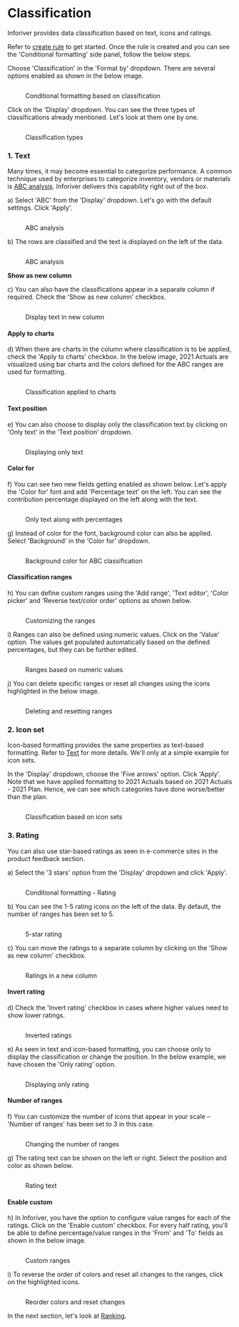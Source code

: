 # Classification

Inforiver provides data classification based on text, icons and ratings.

Refer to [create rule](./) to get started. Once the rule is created and you can see the 'Conditional formatting' side panel, follow the below steps.

Choose 'Classification' in the 'Format by' dropdown. There are several options enabled as shown in the below image.

<figure><img src="../../../.gitbook/assets/5.4.1 Classification.png" alt=""><figcaption><p>Conditional formatting based on classification</p></figcaption></figure>

Click on the 'Display' dropdown. You can see the three types of classifications already mentioned. Let's look at them one by one.

<figure><img src="../../../.gitbook/assets/5.4.2 Classification.png" alt=""><figcaption><p>Classification types</p></figcaption></figure>

### 1. Text

Many times, it may become essential to categorize performance. A common technique used by enterprises to categorize inventory, vendors or materials is [ABC analysis](https://en.wikipedia.org/wiki/ABC\_analysis). Inforiver delivers this capability right out of the box.&#x20;

a) Select 'ABC' from the 'Display' dropdown. Let's go with the default settings. Click 'Apply'.

<figure><img src="../../../.gitbook/assets/5.4.3 Classification.png" alt=""><figcaption><p>ABC analysis</p></figcaption></figure>

b) The rows are classified and the text is displayed on the left of the data.

<figure><img src="../../../.gitbook/assets/5.4.4 Classification.png" alt=""><figcaption><p>ABC analysis</p></figcaption></figure>

**Show as new column**

c) You can also have the classifications appear in a separate column if required. Check the 'Show as new column' checkbox.

<figure><img src="../../../.gitbook/assets/5.4.5 Classification.png" alt=""><figcaption><p>Display text in new column</p></figcaption></figure>

#### **Apply to charts**

d) When there are charts in the column where classification is to be applied, check the 'Apply to charts' checkbox. In the below image, 2021 Actuals are visualized using bar charts and the colors defined for the ABC ranges are used for formatting.

<figure><img src="../../../.gitbook/assets/5.4.6 Classification.png" alt=""><figcaption><p>Classification applied to charts</p></figcaption></figure>

#### **Text position**

e) You can also choose to display only the classification text by clicking on 'Only text' in the 'Text position' dropdown.

<figure><img src="../../../.gitbook/assets/5.4.7 Classification.png" alt=""><figcaption><p>Displaying only text</p></figcaption></figure>

#### **Color for**

f) You can see two new fields getting enabled as shown below. Let's apply the 'Color for' font and add 'Percentage text' on the left. You can see the contribution percentage displayed on the left along with the text.&#x20;

<figure><img src="../../../.gitbook/assets/5.4.8 Classification.png" alt=""><figcaption><p>Only text along with percentages</p></figcaption></figure>

g) Instead of color for the font, background color can also be applied. Select 'Background' in the 'Color for' dropdown.

<figure><img src="../../../.gitbook/assets/5.4.9 Classification.png" alt=""><figcaption><p>Background color for ABC classification</p></figcaption></figure>

#### Classification ranges

h) You can define custom ranges using the 'Add range', 'Text editor', 'Color picker' and 'Reverse text/color order' options as shown below.

<figure><img src="../../../.gitbook/assets/5.4.10 Classification.png" alt=""><figcaption><p>Customizing the ranges</p></figcaption></figure>

i) Ranges can also be defined using numeric values. Click on the 'Value' option. The values get populated automatically based on the defined percentages, but they can be further edited.

<figure><img src="../../../.gitbook/assets/5.4.11 Classification.png" alt=""><figcaption><p>Ranges based on numeric values</p></figcaption></figure>

j) You can delete specific ranges or reset all changes using the icons highlighted in the below image.&#x20;

<figure><img src="../../../.gitbook/assets/5.4.12 Classification.png" alt=""><figcaption><p>Deleting and resetting ranges</p></figcaption></figure>

### 2. Icon set

Icon-based formatting provides the same properties as text-based formatting. Refer to [Text](classification.md#1.-text) for more details. We'll only at a simple example for icon sets.&#x20;

In the 'Display' dropdown, choose the 'Five arrows' option. Click 'Apply'. Note that we have applied formatting to 2021 Actuals based on 2021 Actuals - 2021 Plan. Hence, we can see which categories have done worse/better than the plan.

<figure><img src="../../../.gitbook/assets/5.4.14 Classification.png" alt=""><figcaption><p>Classification based on icon sets</p></figcaption></figure>

### 3. Rating

You can also use star-based ratings as seen in e-commerce sites in the product feedback section.

a) Select the '3 stars' option from the 'Display' dropdown and click 'Apply'.

<figure><img src="../../../.gitbook/assets/5.4.15 Classification.png" alt=""><figcaption><p>Conditional formatting - Rating</p></figcaption></figure>

b) You can see the 1-5 rating icons on the left of the data. By default, the number of ranges has been set to 5.

<figure><img src="../../../.gitbook/assets/5.4.16 Classification.png" alt=""><figcaption><p>5-star rating</p></figcaption></figure>

c) You can move the ratings to a separate column by clicking on the 'Show as new column' checkbox.

<figure><img src="../../../.gitbook/assets/5.4.17 Classification.png" alt=""><figcaption><p>Ratings in a new column</p></figcaption></figure>

#### **Invert rating**

d) Check the 'Invert rating' checkbox in cases where higher values need to show lower ratings.

<figure><img src="../../../.gitbook/assets/5.4.18 Classification.png" alt=""><figcaption><p>Inverted ratings</p></figcaption></figure>

e) As seen in text and icon-based formatting, you can choose only to display the classification or change the position. In the below example, we have chosen the 'Only rating' option.

<figure><img src="../../../.gitbook/assets/5.4.19 Classification.png" alt=""><figcaption><p>Displaying only rating</p></figcaption></figure>

#### **Number of range**s

f) You can customize the number of icons that appear in your scale – 'Number of ranges' has been set to 3 in this case.&#x20;

<figure><img src="../../../.gitbook/assets/5.4.20 Classification.png" alt=""><figcaption><p>Changing the number of ranges</p></figcaption></figure>

g) The rating text can be shown on the left or right. Select the position and color as shown below.

<figure><img src="../../../.gitbook/assets/5.4.21 Classification.png" alt=""><figcaption><p>Rating text</p></figcaption></figure>

#### **Enable custom**

h) In Inforiver, you have the option to configure value ranges for each of the ratings. Click on the 'Enable custom' checkbox. For every half rating, you'll be able to define percentage/value ranges in the 'From' and 'To' fields as shown in the below image.

<figure><img src="../../../.gitbook/assets/5.4.22 Classification.png" alt=""><figcaption><p>Custom ranges</p></figcaption></figure>

i) To reverse the order of colors and reset all changes to the ranges, click on the highlighted icons.

<figure><img src="../../../.gitbook/assets/5.4.23Classification.png" alt=""><figcaption><p>Reorder colors and reset changes</p></figcaption></figure>

In the next section, let's look at [Ranking](ranking.md).
